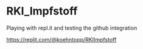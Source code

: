 # RKI_Impfstoff	

Playing with repl.it and testing the github integration

https://replit.com/@koehntopp/RKIImpfstoff
<!--stackedit_data:
eyJoaXN0b3J5IjpbLTU4Mzc3NTY2M119
-->
